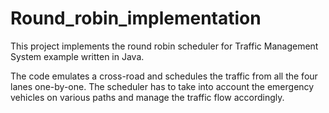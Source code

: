 # Round_robin_implementation

This project implements the round robin scheduler for Traffic Management System example written in Java.

The code emulates a cross-road and schedules the traffic from all the four lanes one-by-one. The scheduler has to take into account the emergency vehicles on various paths and manage the traffic flow accordingly.
